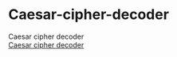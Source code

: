 # Caesar-cipher-decoder
Caesar cipher decoder
<br>
[Caesar cipher decoder](https://www.codingcreativo.it/en/caesar-cipher-decoder/)

